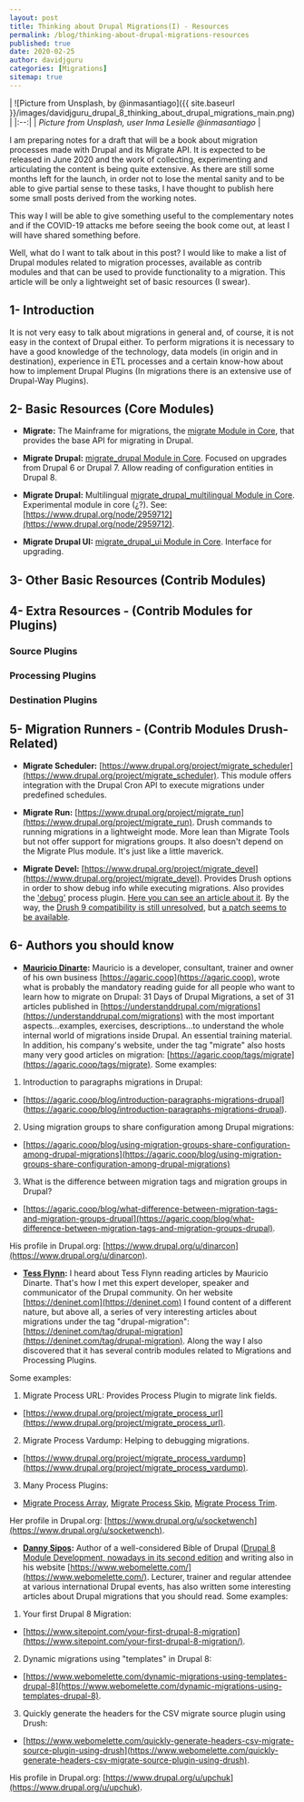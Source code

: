 ```yaml
---
layout: post
title: Thinking about Drupal Migrations(I) - Resources
permalink: /blog/thinking-about-drupal-migrations-resources
published: true
date: 2020-02-25
author: davidjguru
categories: [Migrations]
sitemap: true
---
```

| ![Picture from Unsplash, by @inmasantiago]({{ site.baseurl
}}/images/davidjguru_drupal_8_thinking_about_drupal_migrations_main.png) |
|:--:|
| *Picture from Unsplash, user Inma Lesielle @inmasantiago* |

I am preparing notes for a draft that will be a book about migration processes
made with Drupal and its Migrate API. It is expected to be released in June
2020 and the work of collecting, experimenting and articulating the content
is being quite extensive.
As there are still some months left for the launch, in order not to lose the
mental sanity and to be able to give partial sense to these tasks, I have
thought to publish here some small posts derived from the working notes.
<!--more-->
This way I will be able to give something useful to the complementary notes
and if the COVID-19 attacks me before seeing the book come out, at least I
will have shared something before.

Well, what do I want to talk about in this post? I would like to make a list
of Drupal modules related to migration processes, available as contrib
modules and that can be used to provide functionality to a migration. This
article will be only a lightweight set of basic resources (I swear).

## 1- Introduction

It is not very easy to talk about migrations in general and, of course, it is
 not easy in the context of Drupal either.  To perform migrations it is
 necessary to have a good knowledge of the technology, data models (in origin
  and in destination), experience in ETL processes and a certain know-how
  about how to implement Drupal Plugins (In migrations there is an extensive
  use of Drupal-Way Plugins).


## 2- Basic Resources (Core Modules)

* **Migrate:** The Mainframe for migrations, the [migrate Module in Core](https://git.drupalcode.org/project/drupal/tree/8.7.x/core/modules/migrate), that provides the base API for migrating in Drupal.

* **Migrate Drupal:** [migrate_drupal Module in Core](https://git.drupalcode.org/project/drupal/tree/8.7.x/core/modules/migrate_drupal). Focused on
upgrades from Drupal 6 or Drupal 7. Allow reading of configuration entities in Drupal 8.

* **Migrate Drupal:** Multilingual [migrate_drupal_multilingual Module in Core](https://git.drupalcode.org/project/drupal/tree/8.7.x/core/modules/migrate_drupal_multilingual). Experimental module in core (¿?). See: [https://www.drupal.org/node/2959712](https://www.drupal.org/node/2959712).

* **Migrate Drupal UI:** [migrate_drupal_ui Module in Core](https://git.drupalcode.org/project/drupal/tree/8.7.x/core/modules/migrate_drupal_ui).
Interface for upgrading.


## 3- Other Basic Resources (Contrib Modules)


## 4- Extra Resources - (Contrib Modules for Plugins)



### Source Plugins



### Processing Plugins



### Destination Plugins



## 5- Migration Runners - (Contrib Modules Drush-Related)

* **Migrate Scheduler:** [https://www.drupal.org/project/migrate_scheduler](https://www.drupal.org/project/migrate_scheduler). This module offers
integration with the Drupal Cron API to execute migrations under predefined schedules.

* **Migrate Run:** [https://www.drupal.org/project/migrate_run](https://www.drupal.org/project/migrate_run). Drush commands to running migrations in a
lightweight mode. More lean than Migrate Tools but not offer support for
migrations groups. It also doesn't depend on the Migrate Plus module. It's
just like a little maverick.


* **Migrate Devel:** [https://www.drupal.org/project/migrate_devel](https://www.drupal.org/project/migrate_devel). Provides Drush options in order to show debug info while executing migrations. Also provides the ['debug'](https://git.drupalcode.org/project/migrate_devel/blob/8.x-1.x/src/Plugin/migrate/process/Debug.php) process plugin. [Here you can see an article about it](https://agaric.coop/blog/how-debug-drupal-migrations-part-2). By the way, the [Drush 9 compatibility is still unresolved](https://www.drupal.org/project/migrate_devel/issues/2938677), but [a patch seems to be available](https://www.drupal.org/files/issues/2018-10-08/migrate_devel-drush9-2938677-6.patch).

## 6- Authors you should know

* **[Mauricio Dinarte](https://twitter.com/dinarcon):** Mauricio is a
developer, consultant, trainer and owner of his own business [https://agaric.coop](https://agaric.coop), wrote what is probably the mandatory reading guide for all people who want to learn how to migrate on Drupal: 31
Days of Drupal Migrations, a set of 31 articles published in
[https://understanddrupal.com/migrations](https://understanddrupal.com/migrations) with the most important aspects...examples, exercises, descriptions...to understand the whole internal world of migrations inside Drupal. An essential training material. In addition, his company's website,
under the tag "migrate" also hosts many very good articles on migration:
[https://agaric.coop/tags/migrate](https://agaric.coop/tags/migrate). Some
examples:

1. Introduction to paragraphs migrations in Drupal:
* [https://agaric.coop/blog/introduction-paragraphs-migrations-drupal]
(https://agaric.coop/blog/introduction-paragraphs-migrations-drupal).

2. Using migration groups to share configuration among Drupal migrations:
* [https://agaric.coop/blog/using-migration-groups-share-configuration-among-drupal-migrations](https://agaric.coop/blog/using-migration-groups-share-configuration-among-drupal-migrations)

3. What is the difference between migration tags and migration groups in Drupal?
* [https://agaric.coop/blog/what-difference-between-migration-tags-and-migration-groups-drupal](https://agaric.coop/blog/what-difference-between-migration-tags-and-migration-groups-drupal).

His profile in Drupal.org: [https://www.drupal.org/u/dinarcon](https://www.drupal.org/u/dinarcon).

* **[Tess Flynn](https://twitter.com/socketwench):** I heard about Tess Flynn
 reading articles by Mauricio Dinarte.  That's how I met this expert
 developer, speaker and communicator of the Drupal community. On her website
  [https://deninet.com](https://deninet.com) I found content of
  a different nature, but above all, a series of very
  interesting articles about migrations under the tag
  "drupal-migration": [https://deninet.com/tag/drupal-migration](https://deninet.com/tag/drupal-migration).
  Along the way I also discovered that it has several contrib modules related to Migrations and Processing Plugins.

Some examples:

1. Migrate Process URL: Provides Process Plugin to migrate link fields.
* [https://www.drupal.org/project/migrate_process_url](https://www.drupal.org/project/migrate_process_url).

2. Migrate Process Vardump: Helping to debugging migrations.
* [https://www.drupal.org/project/migrate_process_vardump](https://www.drupal.org/project/migrate_process_vardump).

3. Many Process Plugins:
* [Migrate Process Array](https://www.drupal.org/project/migrate_process_array), [Migrate Process Skip](https://www.drupal.org/project/migrate_process_skip), [Migrate Process Trim](https://www.drupal.org/project/migrate_process_trim).

Her profile in Drupal.org: [https://www.drupal.org/u/socketwench](https://www.drupal.org/u/socketwench).

* **[Danny Sipos](https://twitter.com/drupalexp):** Author of a
well-considered Bible of Drupal ([Drupal 8 Module Development, nowadays in its second edition](https://www.amazon.com/Drupal-Module-Development-modules-version/dp/1789612365/) and writing also in his
website [https://www.webomelette.com/](https://www.webomelette.com/).
Lecturer, trainer and regular attendee at various international Drupal events,
has also written some interesting articles about Drupal migrations that you should read.
Some examples:
1. Your first Drupal 8 Migration:
* [https://www.sitepoint.com/your-first-drupal-8-migration](https://www.sitepoint.com/your-first-drupal-8-migration/).

2. Dynamic migrations using "templates" in Drupal 8:
* [https://www.webomelette.com/dynamic-migrations-using-templates-drupal-8](https://www.webomelette.com/dynamic-migrations-using-templates-drupal-8).

3. Quickly generate the headers for the CSV migrate source plugin using Drush:
* [https://www.webomelette.com/quickly-generate-headers-csv-migrate-source-plugin-using-drush](https://www.webomelette.com/quickly-generate-headers-csv-migrate-source-plugin-using-drush).

His profile in Drupal.org: [https://www.drupal.org/u/upchuk](https://www.drupal.org/u/upchuk).